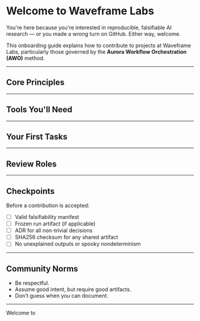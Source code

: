 # Welcome to Waveframe Labs

You're here because you're interested in reproducible, falsifiable AI research — or you made a wrong turn on GitHub. Either way, welcome.

This onboarding guide explains how to contribute to projects at Waveframe Labs, particularly those governed by the **Aurora Workflow Orchestration (AWO)** method.

---

## Core Principles


---

## Tools You'll Need



---

## Your First Tasks



---

## Review Roles



---

## Checkpoints

Before a contribution is accepted:
- [ ] Valid falsifiability manifest
- [ ] Frozen run artifact (if applicable)
- [ ] ADR for all non-trivial decisions
- [ ] SHA256 checksum for any shared artifact
- [ ] No unexplained outputs or spooky nondeterminism

---

## Community Norms

- Be respectful.
- Assume good intent, but require good artifacts.
- Don't guess when you can document.

---

Welcome to 
